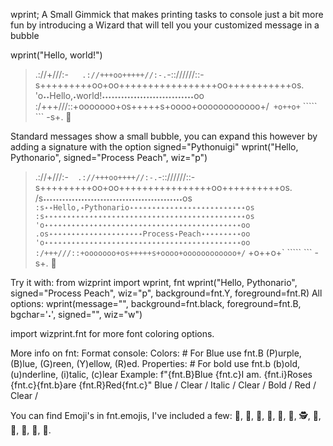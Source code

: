 wprint; A Small Gimmick that makes printing tasks to console just a bit more fun by introducing a Wizard that will tell you your customized message in a bubble

wprint("Hello, world!") 


>
> .://+///:-`   .://+++oo+++++//:-.`-:://////::-
> s+++++++++oo+oo+++++++++++++++++oo+++++++++++os. 
> 'o˖˖Hello,˖world!˖˖˖˖˖˖˖˖˖˖˖˖˖˖˖˖˖˖˖˖˖˖˖˖˖˖˖˖˖oo
>  :/+++///::+ooooooo+os+++++s+oooo+oooooooooooo+/`
>                        +o++o+`   `````     ```
>                        -s+.
>                           🧙

Standard messages show a small bubble, you can expand this however by adding a signature with the option signed="Pythonuigi"
wprint("Hello, Pythonario", signed="Process Peach", wiz="p")



>  .://+///:-`  .://+++oo++++//:-.`-:://////::-
>   s+++++++++oo+oo++++++++++++++++oo++++++++++os. 
> /s˖˖˖˖˖˖˖˖˖˖˖˖˖˖˖˖˖˖˖˖˖˖˖˖˖˖˖˖˖˖˖˖˖˖˖˖˖˖˖˖˖˖˖˖os`
> :s˖˖Hello,˖Pythonario˖˖˖˖˖˖˖˖˖˖˖˖˖˖˖˖˖˖˖˖˖˖˖˖˖˖os
> :s˖˖˖˖˖˖˖˖˖˖˖˖˖˖˖˖˖˖˖˖˖˖˖˖˖˖˖˖˖˖˖˖˖˖˖˖˖˖˖˖˖˖˖˖˖os
> 'o˖˖˖˖˖˖˖˖˖˖˖˖˖˖˖˖˖˖˖˖˖˖˖˖˖˖˖˖˖˖˖˖˖˖˖˖˖˖˖˖˖˖˖˖oo
> .os˖˖˖˖˖˖˖˖˖˖˖˖˖˖˖˖˖˖˖˖˖Process˖Peach˖˖˖˖˖˖˖˖˖oo
> 'o˖˖˖˖˖˖˖˖˖˖˖˖˖˖˖˖˖˖˖˖˖˖˖˖˖˖˖˖˖˖˖˖˖˖˖˖˖˖˖˖˖˖˖˖oo
>  :/+++///::+ooooooo+os+++++s+oooo+oooooooooooo+/`
>                        +o++o+`   `````     ```
>                        -s+.
>                           👸

Try it with:
from wizprint import wprint, fnt
wprint("Hello, Pythonario", signed="Process Peach", wiz="p", background=fnt.Y, foreground=fnt.R)
All options:
wprint(message="", background=fnt.black, foreground=fnt.B, bgchar='˖', signed="", wiz="w")

import wizprint.fnt for more font coloring options.

More info on fnt:
Format console: 
Colors: # For Blue use fnt.B
(P)urple, (B)lue, (G)reen, (Y)ellow, (R)ed.
Properties: # For bold use fnt.b
(b)old, (u)nderline, (i)talic, (c)lear
Example: f"{fnt.B}Blue {fnt.c}I am. {fnt.i}Roses {fnt.c}{fnt.b}are {fnt.R}Red{fnt.c}"
            Blue /     Clear /     Italic /      Clear / Bold /      Red /   Clear /

You can find Emoji's in fnt.emojis, I've included a few:
🧙, 👸, 👵, 👴, 🎅, 👮, 🕵, 👩, 👨, 👩, 🦸, 🧚.
